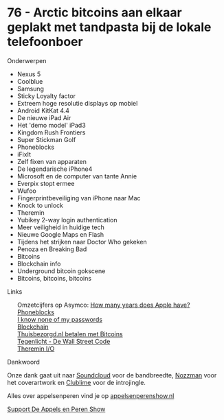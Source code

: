 # 76 - Arctic bitcoins aan elkaar geplakt met tandpasta bij de lokale telefoonboer

<p>Onderwerpen</p>

<ul>
<li>Nexus 5</li>
<li>Coolblue</li>
<li>Samsung</li>
<li>Sticky Loyalty factor</li>
<li>Extreem hoge resolutie displays op mobiel</li>
<li>Android KitKat 4.4</li>
<li>De nieuwe iPad Air</li>
<li>Het 'demo model' iPad3</li>
<li>Kingdom Rush Frontiers</li>
<li>Super Stickman Golf</li>
<li>Phoneblocks</li>
<li>iFixIt</li>
<li>Zelf fixen van apparaten</li>
<li>De legendarische iPhone4</li>
<li>Microsoft en de computer van tante Annie</li>
<li>Everpix stopt ermee</li>
<li>Wufoo</li>
<li>Fingerprintbeveiliging van iPhone naar Mac</li>
<li>Knock to unlock</li>
<li>Theremin</li>
<li>Yubikey 2-way login authentication</li>
<li>Meer veiligheid in huidige tech</li>
<li>Nieuwe Google Maps en Flash</li>
<li>Tijdens het strijken naar Doctor Who gekeken</li>
<li>Penoza en Breaking Bad</li>
<li>Bitcoins</li>
<li>Blockchain info</li>
<li>Underground bitcoin gokscene</li>
<li>Bitcoins, bitcoins, bitcoins</li>
</ul>

<p>Links</p>

<p><ul>Omzetcijfers op Asymco: <a href="http://www.asymco.com/2013/11/06/how-many-years-does-apple-have/">How many years does Apple have?</a><br />
<a href="https://phonebloks.com/">Phoneblocks</a><br />
<a href="http://aley.me/passwords">I know none of my passwords</a><br />
<a href="http://blockchain.info/">Blockchain</a><br />
<a href="http://www.telegraaf.nl/mijnbedrijf/geld/22031313/__Thuisbezorgd.nl_accepteert_bitcoins__.html">Thuisbezorgd.nl betalen met Bitcoins</a><br />
<a href="http://tegenlicht.vpro.nl/afleveringen/2013-2014/de-wall-street-code.html">Tegenlicht - De Wall Street Code</a><br />
<a href="https://itunes.apple.com/nl/app/theremin-i-o/id669456913?l=en&amp;mt=8">Theremin I/O</a><br />
</ul>Dankwoord</p>

<p>Onze dank gaat uit naar <a href="http://soundcloud.com/">Soundcloud</a> voor de bandbreedte, <a href="http://www.nozzman.com/">Nozzman</a> voor het coverartwork en <a href="http://twitter.com/#!/clublime">Clublime</a> voor de introjingle. </p>

<p>Alles over appelsenperen vind je op <a href="http://appelsenperenshow.nl/">appelsenperenshow.nl</a> </p><p><a href="https://www.patreon.com/appelsenperenshow" rel="payment">Support De Appels en Peren Show</a></p>